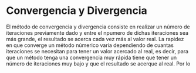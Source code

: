 # Convergencia y Divergencia

El método de convergencia y divergencia consiste en realizar un número de iteraciones previamente dado y entre el npumero de
dichas iteraciones sea más grande, el resultado se acerca cada vez más al valor real. La rapidez en que converge un método númerico 
varia dependiendo de cuantas iteraciones se necesitan para tener un valor acercado al real, es decir, para que un método
tenga una convergencia muy rápida tiene que tener un número de iteraciones muy bajo y que el resultado se acerque al real. Por lo 
